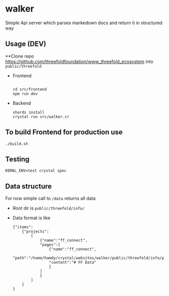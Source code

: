 # walker

Simple Api server which parses markedown docs and return it in structured way


## Usage (DEV)

**Clone repo  https://github.com/threefoldfoundation/www_threefold_ecosystem into `public/threefold`

- Frontend
	```

	cd src/frontend
	npm run dev
	```

- Backend

	```
	shards install
	crystal run src/walker.cr
	```

## To build Frontend for production use
```
./build.sh
```

## Testing
```
KEMAL_ENV=test crystal spec
```
## Data structure

For now simple call to `/data` returns all data

- Root dir is `public/threefold/info/` 

- Data format is like
	```
	{"items":
		{"projects":
			[
				{"name":"ff_connect",
				"pages":[
					{"name":"ff_connect",
					"path":"/home/hamdy/crystal/websites/walker/public/threefold/info/projects/ff_connect/ff_connect.md",
					"content":"# FF Data"
					}
				]
				}
			]
		}
	}
	```

